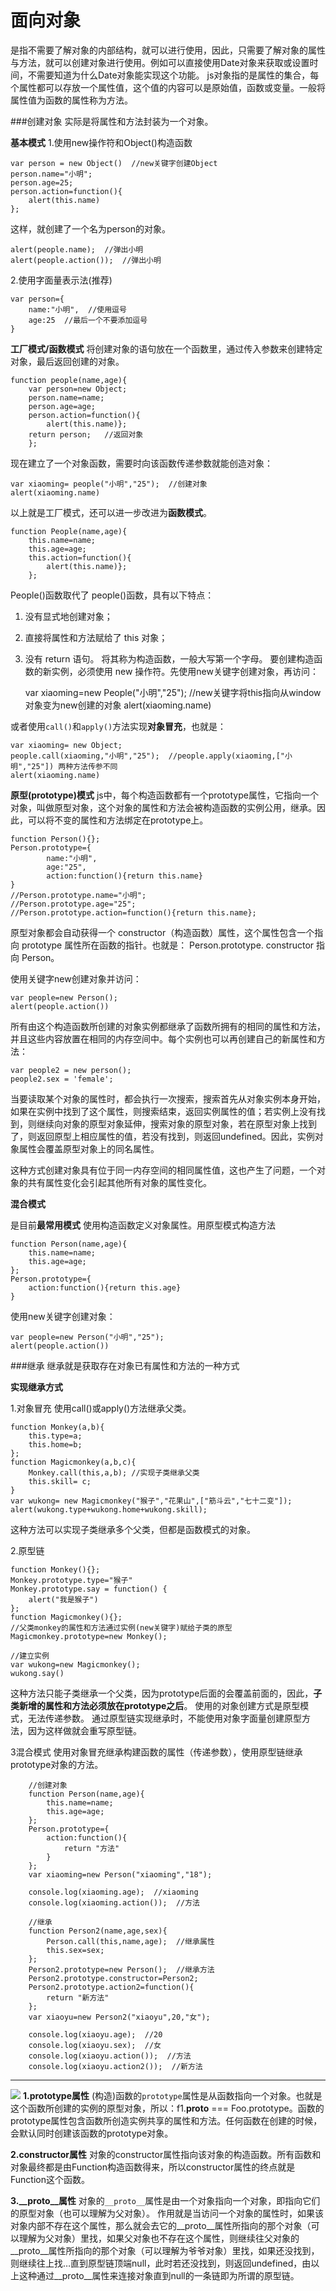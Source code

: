 面向对象
===================
是指不需要了解对象的内部结构，就可以进行使用，因此，只需要了解对象的属性与方法，就可以创建对象进行使用。例如可以直接使用Date对象来获取或设置时间，不需要知道为什么Date对象能实现这个功能。
js对象指的是属性的集合，每个属性都可以存放一个属性值，这个值的内容可以是原始值，函数或变量。一般将属性值为函数的属性称为方法。

###创建对象
实际是将属性和方法封装为一个对象。

**基本模式**
1.使用new操作符和Object()构造函数
 
    var person = new Object()  //new关键字创建Object
    person.name="小明";
    person.age=25;
    person.action=function(){
        alert(this.name)
    };
这样，就创建了一个名为person的对象。
    
    alert(people.name);  //弹出小明
    alert(people.action());  //弹出小明
2.使用字面量表示法(推荐)

    var person={
        name:"小明",  //使用逗号
        age:25  //最后一个不要添加逗号
    }


**工厂模式/函数模式**
将创建对象的语句放在一个函数里，通过传入参数来创建特定对象，最后返回创建的对象。

    function people(name,age){
    	var person=new Object;
    	person.name=name;
    	person.age=age;
    	person.action=function(){
    		alert(this.name)};
    	return person;	 //返回对象
    	};
现在建立了一个对象函数，需要时向该函数传递参数就能创造对象：

    var xiaoming= people("小明","25");  //创建对象
    alert(xiaoming.name)
以上就是工厂模式，还可以进一步改进为**函数模式**。

    function People(name,age){
    	this.name=name;
    	this.age=age;
    	this.action=function(){
    		alert(this.name)};	
    	};
People()函数取代了 people()函数，具有以下特点：
1. 没有显式地创建对象；
2. 直接将属性和方法赋给了 this 对象；
3. 没有 return 语句。
将其称为构造函数，一般大写第一个字母。
要创建构造函数的新实例，必须使用 new 操作符。先使用new关键字创建对象，再访问：

    var xiaoming=new People("小明","25");  //new关键字将this指向从window对象变为new创建的对象
    alert(xiaoming.name)

或者使用`call()`和`apply()`方法实现**对象冒充**，也就是：

    var xiaoming= new Object;
    people.call(xiaoming,"小明","25");  //people.apply(xiaoming,["小明","25"]) 两种方法传参不同
    alert(xiaoming.name)

**原型(prototype)模式**
js中，每个构造函数都有一个prototype属性，它指向一个对象，叫做原型对象，这个对象的属性和方法会被构造函数的实例公用，继承。因此，可以将不变的属性和方法绑定在prototype上。

    function Person(){};
    Person.prototype={
    		name:"小明",
    		age:"25",
    		action:function(){return this.name}
    }
    //Person.prototype.name="小明";
    //Person.prototype.age="25";
    //Person.prototype.action=function(){return this.name};
原型对象都会自动获得一个 constructor（构造函数）属性，这个属性包含一个指向 prototype 属性所在函数的指针。也就是：
Person.prototype. constructor 指向 Person。

使用关键字new创建对象并访问：

    var people=new Person();
    alert(people.action())
所有由这个构造函数所创建的对象实例都继承了函数所拥有的相同的属性和方法，并且这些内容放置在相同的内存空间中。每个实例也可以再创建自己的新属性和方法：

    var people2 = new person();
    people2.sex = 'female';
当要读取某个对象的属性时，都会执行一次搜索，搜索首先从对象实例本身开始，如果在实例中找到了这个属性，则搜索结束，返回实例属性的值；若实例上没有找到，则继续向对象的原型对象延伸，搜索对象的原型对象，若在原型对象上找到了，则返回原型上相应属性的值，若没有找到，则返回undefined。因此，实例对象属性会覆盖原型对象上的同名属性。

这种方式创建对象具有位于同一内存空间的相同属性值，这也产生了问题，一个对象的共有属性变化会引起其他所有对象的属性变化。

**混合模式**

是目前**最常用模式**
使用构造函数定义对象属性。用原型模式构造方法


    function Person(name,age){
    	this.name=name;
    	this.age=age;
    };
    Person.prototype={
    	action:function(){return this.age}
    }
使用new关键字创建对象：

    var people=new Person("小明","25");
    alert(people.action())


###继承
继承就是获取存在对象已有属性和方法的一种方式

**实现继承方式**

1.对象冒充
使用call()或apply()方法继承父类。

    function Monkey(a,b){
    	this.type=a;
    	this.home=b;
    };
    function Magicmonkey(a,b,c){
    	Monkey.call(this,a,b); //实现子类继承父类
    	this.skill= c;
    }
    var wukong= new Magicmonkey("猴子","花果山",["筋斗云","七十二变"]);
    alert(wukong.type+wukong.home+wukong.skill);
这种方法可以实现子类继承多个父类，但都是函数模式的对象。

2.原型链

    function Monkey(){};
    Monkey.prototype.type="猴子"
    Monkey.prototype.say = function() {
    	alert("我是猴子")
    };
    function Magicmonkey(){};
    //父类monkey的属性和方法通过实例(new关键字)赋给子类的原型
    Magicmonkey.prototype=new Monkey();  

    //建立实例
    var wukong=new Magicmonkey();
    wukong.say()
这种方法只能子类继承一个父类，因为prototype后面的会覆盖前面的，因此，**子类新增的属性和方法必须放在prototype之后**。
使用的对象创建方式是原型模式，无法传递参数。
通过原型链实现继承时，不能使用对象字面量创建原型方法，因为这样做就会重写原型链。

3混合模式
使用对象冒充继承构建函数的属性（传递参数），使用原型链继承prototype对象的方法。

        //创建对象 
        function Person(name,age){
        	this.name=name;
        	this.age=age;
        };
        Person.prototype={
        	action:function(){
        		return "方法"
        	}
        };
        var xiaoming=new Person("xiaoming","18");
        
        console.log(xiaoming.age);  //xiaoming
        console.log(xiaoming.action());  //方法
        
        //继承
        function Person2(name,age,sex){
        	Person.call(this,name,age);  //继承属性
        	this.sex=sex;
        };
        Person2.prototype=new Person();  //继承方法
        Person2.prototype.constructor=Person2;
        Person2.prototype.action2=function(){
        	return "新方法"
        };
        var xiaoyu=new Person2("xiaoyu",20,"女");

        console.log(xiaoyu.age);  //20
        console.log(xiaoyu.sex);  //女
        console.log(xiaoyu.action());  //方法
        console.log(xiaoyu.action2());  //新方法


----------


![](./相关文件/19.1.JPG)
**1.prototype属性**
(构造)函数的`prototype`属性是从函数指向一个对象。也就是这个函数所创建的实例的原型对象，所以：f1.__proto__ === Foo.prototype。函数的prototype属性包含函数所创造实例共享的属性和方法。任何函数在创建的时候，会默认同时创建该函数的prototype对象。

**2.constructor属性**
对象的constructor属性指向该对象的构造函数。所有函数和对象最终都是由Function构造函数得来，所以constructor属性的终点就是Function这个函数。

**3.__proto__属性**
对象的`__proto__`属性是由一个对象指向一个对象，即指向它们的原型对象（也可以理解为父对象）。
作用就是当访问一个对象的属性时，如果该对象内部不存在这个属性，那么就会去它的__proto__属性所指向的那个对象（可以理解为父对象）里找，如果父对象也不存在这个属性，则继续往父对象的__proto__属性所指向的那个对象（可以理解为爷爷对象）里找，如果还没找到，则继续往上找…直到原型链顶端null，此时若还没找到，则返回undefined，由以上这种通过__proto__属性来连接对象直到null的一条链即为所谓的原型链。